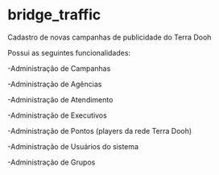 bridge_traffic
==============

Cadastro de novas campanhas de publicidade do Terra Dooh

Possui as seguintes funcionalidades:

-Administração de Campanhas

-Administração de Agências

-Administração de Atendimento

-Administração de Executivos

-Administração de Pontos (players da rede Terra Dooh)

-Administração de Usuários do sistema

-Administração de Grupos

